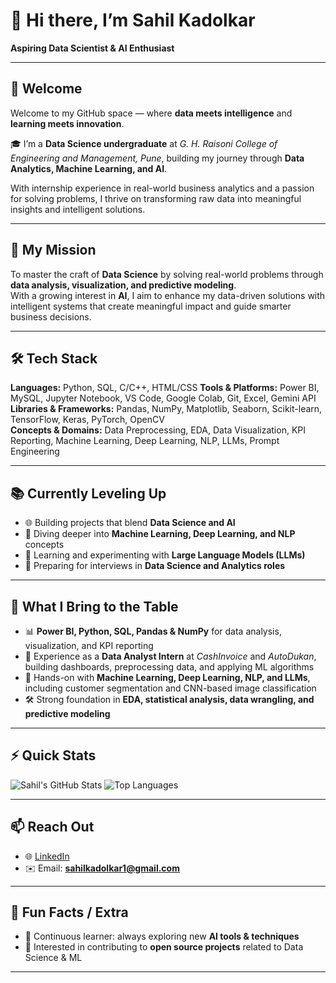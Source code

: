 # 👋 Hi there, I’m Sahil Kadolkar  
**Aspiring Data Scientist & AI Enthusiast**  

---

## 🌟 Welcome  
Welcome to my GitHub space — where **data meets intelligence** and **learning meets innovation**.  

🎓 I’m a **Data Science undergraduate** at *G. H. Raisoni College of Engineering and Management, Pune*, building my journey through **Data Analytics, Machine Learning, and AI**.  

With internship experience in real-world business analytics and a passion for solving problems, I thrive on transforming raw data into meaningful insights and intelligent solutions.  

---

## 🚀 My Mission  
To master the craft of **Data Science** by solving real-world problems through **data analysis, visualization, and predictive modeling**.  
With a growing interest in **AI**, I aim to enhance my data-driven solutions with intelligent systems that create meaningful impact and guide smarter business decisions.  

---

## 🛠️ Tech Stack  

**Languages:** Python, SQL, C/C++, HTML/CSS
**Tools & Platforms:** Power BI, MySQL, Jupyter Notebook, VS Code, Google Colab, Git, Excel, Gemini API  
**Libraries & Frameworks:** Pandas, NumPy, Matplotlib, Seaborn, Scikit-learn, TensorFlow, Keras, PyTorch, OpenCV  
**Concepts & Domains:** Data Preprocessing, EDA, Data Visualization, KPI Reporting, Machine Learning, Deep Learning, NLP, LLMs, Prompt Engineering  

---

## 📚 Currently Leveling Up  
- 🌐 Building projects that blend **Data Science and AI**  
- 🤖 Diving deeper into **Machine Learning, Deep Learning, and NLP** concepts  
- 🧠 Learning and experimenting with **Large Language Models (LLMs)**  
- 🎯 Preparing for interviews in **Data Science and Analytics roles**  

---

## 🧠 What I Bring to the Table  
- 📊 **Power BI, Python, SQL, Pandas & NumPy** for data analysis, visualization, and KPI reporting  
- 🤖 Experience as a **Data Analyst Intern** at *CashInvoice* and *AutoDukan*, building dashboards, preprocessing data, and applying ML algorithms  
- 🧠 Hands-on with **Machine Learning, Deep Learning, NLP, and LLMs**, including customer segmentation and CNN-based image classification  
- 🛠️ Strong foundation in **EDA, statistical analysis, data wrangling, and predictive modeling**  

---

## ⚡ Quick Stats  

![Sahil's GitHub Stats](https://github-readme-stats-git-masterrstaa-rickstaa.vercel.app/api?username=sahilkadolkar&show_icons=true&theme=radical)
![Top Languages](https://github-readme-stats-git-masterrstaa-rickstaa.vercel.app/api/top-langs/?username=sahilkadolkar&layout=compact&theme=radical)
  

---

## 📫 Reach Out  
- 🌐 [LinkedIn](https://www.linkedin.com/in/sahil-kadolkar-a93a4a225/)  
- ✉️ Email: **sahilkadolkar1@gmail.com**  

---

## 🔖 Fun Facts / Extra  
- 🌱 Continuous learner: always exploring new **AI tools & techniques**  
- 🤝 Interested in contributing to **open source projects** related to Data Science & ML  

---
